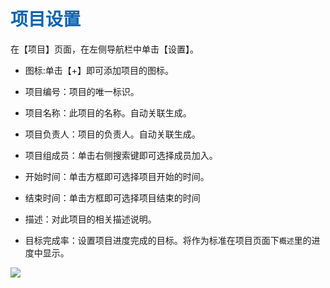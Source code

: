 <h1><font color=#0d65b1>项目设置</font></h1> 
<p>在【项目】页面，在左侧导航栏中单击【设置】。</p>
<ul>
<li><p>图标:单击【+】即可添加项目的图标。</p></li>
<li><p>项目编号：项目的唯一标识。</p></li>
<li><p>项目名称：此项目的名称。自动关联生成。</p></li>
<li><p>项目负责人：项目的负责人。自动关联生成。</p></li>
<li><p>项目组成员：单击右侧搜索键即可选择成员加入。</p></li>
<li><p>开始时间：单击方框即可选择项目开始的时间。</p></li>
<li><p>结束时间：单击方框即可选择项目结束的时间</p></li>
<li><p>描述：对此项目的相关描述说明。</p></li>
<li><p>目标完成率：设置项目进度完成的目标。将作为标准在项目页面下<code>概述</code>里的进度中显示。</p></li>
</ul>
<img src="http://upload.ouliu.net/i/20171122162206dggjb.png"  class="mark-l"/>